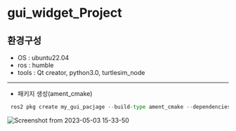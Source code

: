 # gui_widget_Project

## 환경구성
- OS : ubuntu22.04 
- ros : humble
- tools : Qt creator, python3.0, turtlesim_node

-----
- 패키지 생성(ament_cmake)
  
```python
 ros2 pkg create my_gui_pacjage --build-type ament_cmake --dependencies geometry_msgs python_qt_binding qt_gui_py_common rclpy rqt_py_common std_srvs ament_lint_auto ament_lint_common
```


![Screenshot from 2023-05-03 15-33-50](https://user-images.githubusercontent.com/84003327/235856652-3f8f9778-eb57-4d36-adc8-e9222a131a70.png)
